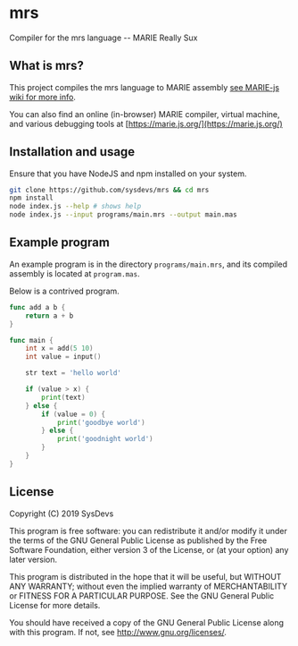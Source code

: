 # mrs
Compiler for the mrs language -- MARIE Really Sux 

## What is mrs?
This project compiles the mrs language to MARIE assembly [see MARIE-js wiki for more info](https://github.com/MARIE-js/MARIE.js/wiki). 

You can also find an online (in-browser) MARIE compiler, virtual machine, and various debugging tools at [https://marie.js.org/](https://marie.js.org/) 

## Installation and usage
Ensure that you have NodeJS and npm installed on your system.
```bash
git clone https://github.com/sysdevs/mrs && cd mrs
npm install
node index.js --help # shows help
node index.js --input programs/main.mrs --output main.mas
```

## Example program
An example program is in the directory `programs/main.mrs`, and its compiled assembly is located at `program.mas`. 
 
Below is a contrived program. 
```go
func add a b {
    return a + b
}

func main {
    int x = add(5 10)
    int value = input()

    str text = 'hello world'

    if (value > x) {
        print(text)
    } else {
        if (value = 0) {
            print('goodbye world')
        } else {
            print('goodnight world')
        }
    }
}
```

## License
Copyright (C) 2019 SysDevs

This program is free software: you can redistribute it and/or modify it under the terms of the GNU General Public License as published by the Free Software Foundation, either version 3 of the License, or (at your option) any later version.

This program is distributed in the hope that it will be useful, but WITHOUT ANY WARRANTY; without even the implied warranty of MERCHANTABILITY or FITNESS FOR A PARTICULAR PURPOSE. See the GNU General Public License for more details.

You should have received a copy of the GNU General Public License along with this program. If not, see http://www.gnu.org/licenses/.
